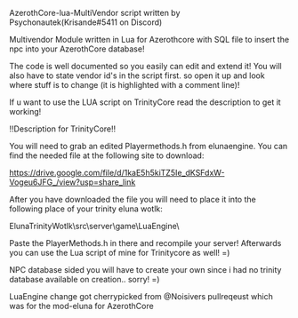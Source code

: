 AzerothCore-lua-MultiVendor script written by Psychonautek(Krisande#5411 on Discord)

Multivendor Module written in Lua for Azerothcore with SQL file to insert the npc into your AzerothCore database! 

The code is well documented so you easily can edit and extend it! You will also have to state vendor id's in the script first. so open it up and look where stuff is to change (it is highlighted with a comment line)!

If u want to use the LUA script on TrinityCore read the description to get it working!




!!Description for TrinityCore!!

You will need to grab an edited Playermethods.h from elunaengine. You can find the needed file at the following site to download:

https://drive.google.com/file/d/1kaE5h5kiTZ5Ie_dKSFdxW-Vogeu6JFG_/view?usp=share_link

After you have downloaded the file you will need to place it into the following place of your trinity eluna wotlk:

ElunaTrinityWotlk\src\server\game\LuaEngine\ 

Paste the PlayerMethods.h in there and recompile your server!
Afterwards you can use the Lua script of mine for Trinitycore as well! =)

NPC database sided you will have to create your own since i had no trinity database available on creation.. sorry! =)


LuaEngine change got cherrypicked from @Noisivers pullreqeust which was for the mod-eluna for AzerothCore

